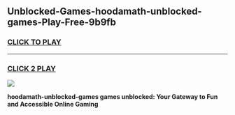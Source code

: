 
## Unblocked-Games-hoodamath-unblocked-games-Play-Free-9b9fb
<h3>
<a href="https://premium76.site?title=hoodamath-unblocked-games&ref=20A">CLICK TO PLAY</a></h3>
<hr>

<h3>
<a href="https://premium76.site?title=hoodamath-unblocked-games&ref=20A">CLICK 2 PLAY</a>
  
</h3>

<a href="https://premium76.site?title=hoodamath-unblocked-games&ref=20A"><img src="https://clearcache.store/games.png"></a>


**hoodamath-unblocked-games games unblocked: Your Gateway to Fun and Accessible Online Gaming**
